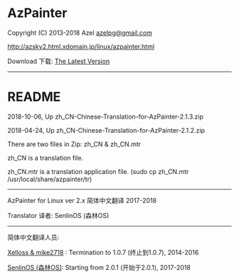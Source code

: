 # AzPainter
Copyright (C) 2013-2018 Azel azelpg@gmail.com

http://azsky2.html.xdomain.jp/linux/azpainter.html

Download 下载: [The Latest Version](https://osdn.net/projects/azpainter/downloads/70132/azpainter-2.1.3.tar.xz/)
**********************************************
# README
2018-10-06, Up zh_CN-Chinese-Translation-for-AzPainter-2.1.3.zip

2018-04-24, Up zh_CN-Chinese-Translation-for-AzPainter-2.1.2.zip

There are two files in Zip: zh_CN & zh_CN.mtr  

zh_CN is a translation file.

zh_CN.mtr is a translation application file. (sudo cp zh_CN.mtr /usr/local/share/azpainter/tr)

**********************************************

AzPainter for Linux ver 2.x 简体中文翻译 2017-2018

Translator 译者: SenlinOS (森林OS)

**********************************************

简体中文翻译人员:

[Xelloss & mike2718](https://github.com/mike2718/azpainter) : Termination to 1.0.7 (终止到1.0.7), 2014-2016

[SenlinOS (森林OS)](https://senlinos.gitlab.io): Starting from 2.0.1 (开始于2.0.1), 2017-2018

